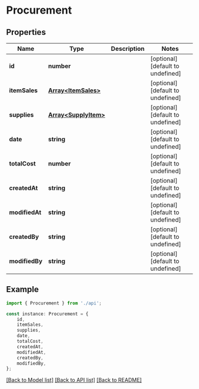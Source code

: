 # Procurement


## Properties

Name | Type | Description | Notes
------------ | ------------- | ------------- | -------------
**id** | **number** |  | [optional] [default to undefined]
**itemSales** | [**Array&lt;ItemSales&gt;**](ItemSales.md) |  | [optional] [default to undefined]
**supplies** | [**Array&lt;SupplyItem&gt;**](SupplyItem.md) |  | [optional] [default to undefined]
**date** | **string** |  | [optional] [default to undefined]
**totalCost** | **number** |  | [optional] [default to undefined]
**createdAt** | **string** |  | [optional] [default to undefined]
**modifiedAt** | **string** |  | [optional] [default to undefined]
**createdBy** | **string** |  | [optional] [default to undefined]
**modifiedBy** | **string** |  | [optional] [default to undefined]

## Example

```typescript
import { Procurement } from './api';

const instance: Procurement = {
    id,
    itemSales,
    supplies,
    date,
    totalCost,
    createdAt,
    modifiedAt,
    createdBy,
    modifiedBy,
};
```

[[Back to Model list]](../README.md#documentation-for-models) [[Back to API list]](../README.md#documentation-for-api-endpoints) [[Back to README]](../README.md)
